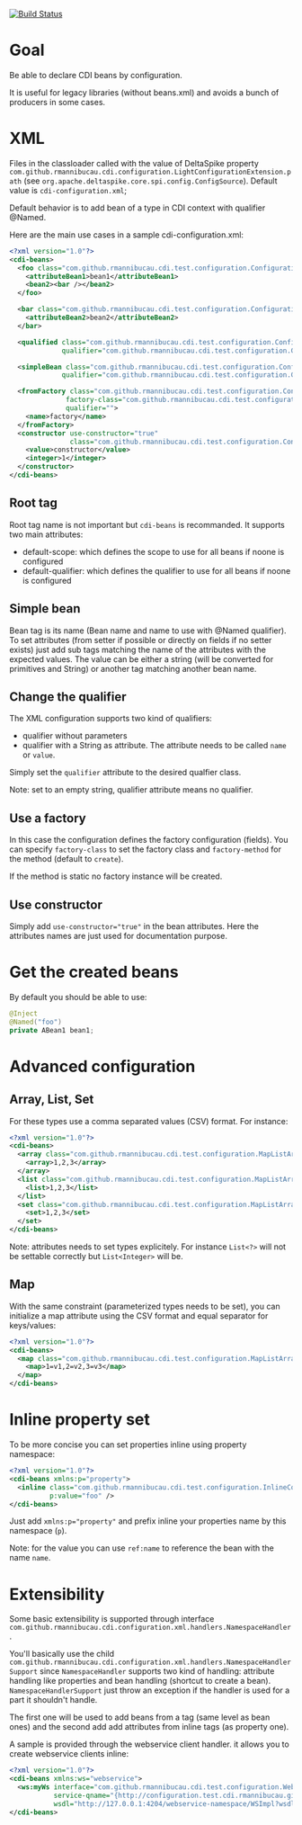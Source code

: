 [![Build Status](https://secure.travis-ci.org/rmannibucau/cdi-light-config.png)](http://travis-ci.org/rmannibucau/cdi-light-config)

# Goal

Be able to declare CDI beans by configuration.

It is useful for legacy libraries (without beans.xml) and avoids a bunch of producers in some cases.

# XML

Files in the classloader called with the value
of DeltaSpike property `com.github.rmannibucau.cdi.configuration.LightConfigurationExtension.path`
(see `org.apache.deltaspike.core.spi.config.ConfigSource`). Default value is `cdi-configuration.xml`;

Default behavior is to add bean of a type in CDI context with qualifier @Named.

Here are the main use cases in a sample cdi-configuration.xml:

```xml
<?xml version="1.0"?>
<cdi-beans>
  <foo class="com.github.rmannibucau.cdi.test.configuration.ConfigurationTest$ABean1">
    <attributeBean1>bean1</attributeBean1>
    <bean2><bar /></bean2>
  </foo>

  <bar class="com.github.rmannibucau.cdi.test.configuration.ConfigurationTest$ABean2" scope="application">
    <attributeBean2>bean2</attributeBean2>
  </bar>

  <qualified class="com.github.rmannibucau.cdi.test.configuration.ConfigurationTest$ABean2"
             qualifier="com.github.rmannibucau.cdi.test.configuration.ConfigurationTest$MyNamed" />

  <simpleBean class="com.github.rmannibucau.cdi.test.configuration.ConfigurationTest$ABean2"
             qualifier="com.github.rmannibucau.cdi.test.configuration.ConfigurationTest$Simple" />

  <fromFactory class="com.github.rmannibucau.cdi.test.configuration.ConfigurationTest$ABean3"
              factory-class="com.github.rmannibucau.cdi.test.configuration.ConfigurationTest$Factory"
              qualifier="">
    <name>factory</name>
  </fromFactory>
  <constructor use-constructor="true"
               class="com.github.rmannibucau.cdi.test.configuration.ConfigurationTest$ABean4">
    <value>constructor</value>
    <integer>1</integer>
  </constructor>
</cdi-beans>
```

## Root tag

Root tag name is not important but `cdi-beans` is recommanded. It supports two main attributes:

* default-scope: which defines the scope to use for all beans if noone is configured
* default-qualifier: which defines the qualifier to use for all beans if noone is configured

## Simple bean

Bean tag is its name (Bean name and name to use with @Named qualifier). To set attributes (from setter if possible or
directly on fields if no setter exists) just add sub tags matching the name of the attributes with the expected values.
The value can be either a string (will be converted for primitives and String) or another tag matching another bean name.

## Change the qualifier

The XML configuration supports two kind of qualifiers:

* qualifier without parameters
* qualifier with a String as attribute. The attribute needs to be called `name` or `value`.

Simply set the `qualifier` attribute to the desired qualfier class.

Note: set to an empty string, qualifier attribute means no qualifier.

## Use a factory

In this case the configuration defines the factory configuration (fields). You can specify
`factory-class` to set the factory class and `factory-method` for the method (default to `create`).

If the method is static no factory instance will be created.

## Use constructor

Simply add `use-constructor="true"` in the bean attributes. Here the attributes names are just used
for documentation purpose.

# Get the created beans

By default you should be able to use:

```java
@Inject
@Named("foo")
private ABean1 bean1;
```

# Advanced configuration
## Array, List, Set

For these types use a comma separated values (CSV) format. For instance:

```xml
<?xml version="1.0"?>
<cdi-beans>
  <array class="com.github.rmannibucau.cdi.test.configuration.MapListArrayConfigurationTest$ArrayBean">
    <array>1,2,3</array>
  </array>
  <list class="com.github.rmannibucau.cdi.test.configuration.MapListArrayConfigurationTest$ListBean">
    <list>1,2,3</list>
  </list>
  <set class="com.github.rmannibucau.cdi.test.configuration.MapListArrayConfigurationTest$SetBean">
    <set>1,2,3</set>
  </set>
</cdi-beans>
```

Note: attributes needs to set types explicitely. For instance `List<?>` will not be settable correctly but `List<Integer>` will be.

## Map

With the same constraint (parameterized types needs to be set), you can initialize a map attribute using the CSV format
and equal separator for keys/values:

```xml
<?xml version="1.0"?>
<cdi-beans>
  <map class="com.github.rmannibucau.cdi.test.configuration.MapListArrayConfigurationTest$MapBean">
    <map>1=v1,2=v2,3=v3</map>
  </map>
</cdi-beans>
```

# Inline property set

To be more concise you can set properties inline using property namespace:

```xml
<?xml version="1.0"?>
<cdi-beans xmlns:p="property">
  <inline class="com.github.rmannibucau.cdi.test.configuration.InlineConfigurationTest$Inline"
          p:value="foo" />
</cdi-beans>
```

Just add `xmlns:p="property"` and prefix inline your properties name by this namespace (`p`).

Note: for the value you can use `ref:name` to reference the bean with the name `name`.

# Extensibility

Some basic extensibility is supported through interface `com.github.rmannibucau.cdi.configuration.xml.handlers.NamespaceHandler`.

You'll basically use the child `com.github.rmannibucau.cdi.configuration.xml.handlers.NamespaceHandlerSupport` since
`NamespaceHandler` supports two kind of handling: attribute handling like properties and bean handling (shortcut to create a bean).
`NamespaceHandlerSupport` just throw an exception if the handler is used for a part it shouldn't handle.

The first one will be used to add beans from a tag (same level as bean ones) and the second add add attributes from inline tags (as property one).

A sample is provided through the webservice client handler. it allows you to create webservice clients inline:

```xml
<?xml version="1.0"?>
<cdi-beans xmlns:ws="webservice">
  <ws:myWs interface="com.github.rmannibucau.cdi.test.configuration.WebServiceConfigurationTest$WS"
           service-qname="{http://configuration.test.cdi.rmannibucau.github.com/}WSImplService"
           wsdl="http://127.0.0.1:4204/webservice-namespace/WSImpl?wsdl" /> <!-- port-qname optional -->
</cdi-beans>
```
